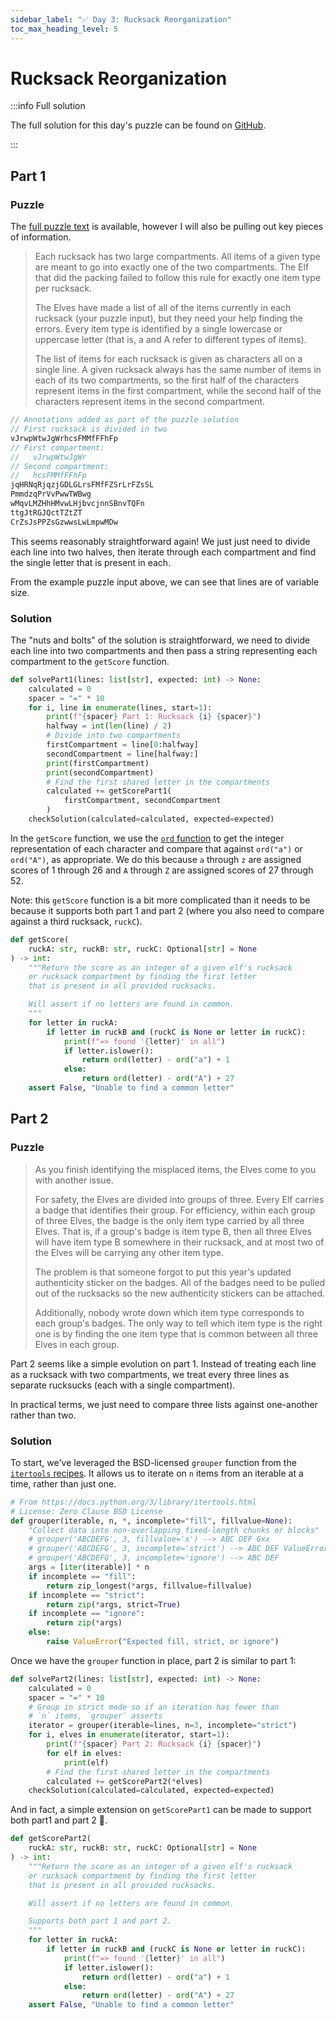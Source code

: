 ```yaml
---
sidebar_label: "✅ Day 3: Rucksack Reorganization"
toc_max_heading_level: 5
---
```


# Rucksack Reorganization

:::info Full solution

The full solution for this day's puzzle can be found on
[GitHub](https://github.com/kbalston/advent-of-code-2022/tree/main/day3).

:::

## Part 1

### Puzzle

The [full puzzle text](https://adventofcode.com/2022/day/3) is available,
however I will also be pulling out key pieces of information.

> Each rucksack has two large compartments. All items of a given type are meant to go into exactly one of the two compartments. The Elf that did the packing failed to follow this rule for exactly one item type per rucksack.
>
> The Elves have made a list of all of the items currently in each rucksack (your puzzle input), but they need your help finding the errors. Every item type is identified by a single lowercase or uppercase letter (that is, a and A refer to different types of items).
>
> The list of items for each rucksack is given as characters all on a single line. A given rucksack always has the same number of items in each of its two compartments, so the first half of the characters represent items in the first compartment, while the second half of the characters represent items in the second compartment.

```cpp title="Example Puzzle Input (day3-input-test.txt)"
// Annotations added as part of the puzzle solution
// First rucksack is divided in two
vJrwpWtwJgWrhcsFMMfFFhFp
// First compartment:
//   vJrwpWtwJgWr
// Second compartment:
//   hcsFMMfFFhFp
jqHRNqRjqzjGDLGLrsFMfFZSrLrFZsSL
PmmdzqPrVvPwwTWBwg
wMqvLMZHhHMvwLHjbvcjnnSBnvTQFn
ttgJtRGJQctTZtZT
CrZsJsPPZsGzwwsLwLmpwMDw
```

This seems reasonably straightforward again!
We just just need to divide each line into two halves,
then iterate through each compartment
and find the single letter that is present in each.

From the example puzzle input above,
we can see that lines are of variable size.

### Solution

The "nuts and bolts" of the solution is straightforward,
we need to divide each line into two compartments and then
pass a string representing each compartment to the `getScore` function.

<!-- prettier-ignore-start -->
<!--SNIPSTART day3-part1-->
```py
def solvePart1(lines: list[str], expected: int) -> None:
    calculated = 0
    spacer = "=" * 10
    for i, line in enumerate(lines, start=1):
        print(f"{spacer} Part 1: Rucksack {i} {spacer}")
        halfway = int(len(line) / 2)
        # Divide into two compartments
        firstCompartment = line[0:halfway]
        secondCompartment = line[halfway:]
        print(firstCompartment)
        print(secondCompartment)
        # Find the first shared letter in the compartments
        calculated += getScorePart1(
            firstCompartment, secondCompartment
        )
    checkSolution(calculated=calculated, expected=expected)
```
<!--SNIPEND-->
<!-- prettier-ignore-end -->

In the `getScore` function, we use the
[`ord` function](https://docs.python.org/3/library/functions.html#ord)
to get the integer representation of each character and compare that
against `ord("a")` or `ord("A")`, as appropriate.
We do this because `a` through `z` are assigned scores of 1 through 26
and `A` through `Z` are assigned scores of 27 through 52.

Note: this `getScore` function is a bit more complicated than it needs
to be because it supports both part 1 and part 2
(where you also need to compare against a third rucksack, `ruckC`).

<!-- prettier-ignore-start -->
<!--SNIPSTART day3-getScore-->
```py
def getScore(
    ruckA: str, ruckB: str, ruckC: Optional[str] = None
) -> int:
    """Return the score as an integer of a given elf's rucksack
    or rucksack compartment by finding the first letter
    that is present in all provided rucksacks.

    Will assert if no letters are found in common.
    """
    for letter in ruckA:
        if letter in ruckB and (ruckC is None or letter in ruckC):
            print(f"=> found '{letter}' in all")
            if letter.islower():
                return ord(letter) - ord("a") + 1
            else:
                return ord(letter) - ord("A") + 27
    assert False, "Unable to find a common letter"
```
<!--SNIPEND-->
<!-- prettier-ignore-end -->

## Part 2

### Puzzle

> As you finish identifying the misplaced items, the Elves come to you with another issue.
>
> For safety, the Elves are divided into groups of three. Every Elf carries a badge that identifies their group. For efficiency, within each group of three Elves, the badge is the only item type carried by all three Elves. That is, if a group's badge is item type B, then all three Elves will have item type B somewhere in their rucksack, and at most two of the Elves will be carrying any other item type.
>
> The problem is that someone forgot to put this year's updated authenticity sticker on the badges. All of the badges need to be pulled out of the rucksacks so the new authenticity stickers can be attached.
>
> Additionally, nobody wrote down which item type corresponds to each group's badges. The only way to tell which item type is the right one is by finding the one item type that is common between all three Elves in each group.

Part 2 seems like a simple evolution on part 1.
Instead of treating each line as a rucksack with two compartments,
we treat every three lines as separate rucksucks (each with a single compartment).

In practical terms, we just need to compare three lists against one-another
rather than two.

### Solution

To start, we've leveraged the BSD-licensed `grouper` function from the
[`itertools` recipes](https://docs.python.org/3/library/itertools.html#itertools-recipes).
It allows us to iterate on `n` items from an iterable at a time,
rather than just one.

<!-- prettier-ignore-start -->
<!--SNIPSTART day3-grouper-->
```py
# From https://docs.python.org/3/library/itertools.html
# License: Zero Clause BSD License
def grouper(iterable, n, *, incomplete="fill", fillvalue=None):
    "Collect data into non-overlapping fixed-length chunks or blocks"
    # grouper('ABCDEFG', 3, fillvalue='x') --> ABC DEF Gxx
    # grouper('ABCDEFG', 3, incomplete='strict') --> ABC DEF ValueError
    # grouper('ABCDEFG', 3, incomplete='ignore') --> ABC DEF
    args = [iter(iterable)] * n
    if incomplete == "fill":
        return zip_longest(*args, fillvalue=fillvalue)
    if incomplete == "strict":
        return zip(*args, strict=True)
    if incomplete == "ignore":
        return zip(*args)
    else:
        raise ValueError("Expected fill, strict, or ignore")
```
<!--SNIPEND-->
<!-- prettier-ignore-end -->

Once we have the `grouper` function in place,
part 2 is similar to part 1:

<!-- prettier-ignore-start -->
<!--SNIPSTART day3-part2-->
```py
def solvePart2(lines: list[str], expected: int) -> None:
    calculated = 0
    spacer = "=" * 10
    # Group in strict mode so if an iteration has fewer than
    # `n` items, `grouper` asserts
    iterator = grouper(iterable=lines, n=3, incomplete="strict")
    for i, elves in enumerate(iterator, start=1):
        print(f"{spacer} Part 2: Rucksack {i} {spacer}")
        for elf in elves:
            print(elf)
        # Find the first shared letter in the compartments
        calculated += getScorePart2(*elves)
    checkSolution(calculated=calculated, expected=expected)
```
<!--SNIPEND-->
<!-- prettier-ignore-end -->

And in fact, a simple extension on `getScorePart1` can be made to support
both part1 and part 2 🎉.

<!-- prettier-ignore-start -->
<!--SNIPSTART day3-getScorePart2-->
```py
def getScorePart2(
    ruckA: str, ruckB: str, ruckC: Optional[str] = None
) -> int:
    """Return the score as an integer of a given elf's rucksack
    or rucksack compartment by finding the first letter
    that is present in all provided rucksacks.

    Will assert if no letters are found in common.

    Supports both part 1 and part 2.
    """
    for letter in ruckA:
        if letter in ruckB and (ruckC is None or letter in ruckC):
            print(f"=> found '{letter}' in all")
            if letter.islower():
                return ord(letter) - ord("a") + 1
            else:
                return ord(letter) - ord("A") + 27
    assert False, "Unable to find a common letter"
```
<!--SNIPEND-->
<!-- prettier-ignore-end -->
